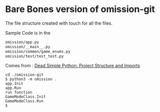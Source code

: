 # Bare Bones version of omission-git

The file structure created with touch for all the files.

Sample Code is in the 

```bash
omission/app.py
omission/__main__.py
omission/common/game_enums.py
omission/test/test_test.py
```

Comes from : 
[Dead Simple Python: Project Structure and Imports
](https://dev.to/codemouse92/dead-simple-python-project-structure-and-imports-38c6)

```
cd ./omission-git
$ python3 -m omission .
app.Init
app.Run
run function
GameModeClass.Init
GameModeClass.Run
$ 
```